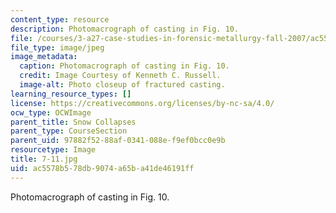```yaml
---
content_type: resource
description: Photomacrograph of casting in Fig. 10.
file: /courses/3-a27-case-studies-in-forensic-metallurgy-fall-2007/ac5578b578db9074a65ba41de46191ff_7-11.jpg
file_type: image/jpeg
image_metadata:
  caption: Photomacrograph of casting in Fig. 10.
  credit: Image Courtesy of Kenneth C. Russell.
  image-alt: Photo closeup of fractured casting.
learning_resource_types: []
license: https://creativecommons.org/licenses/by-nc-sa/4.0/
ocw_type: OCWImage
parent_title: Snow Collapses
parent_type: CourseSection
parent_uid: 97882f52-88af-0341-088e-f9ef0bcc0e9b
resourcetype: Image
title: 7-11.jpg
uid: ac5578b5-78db-9074-a65b-a41de46191ff
---
```

Photomacrograph of casting in Fig. 10.